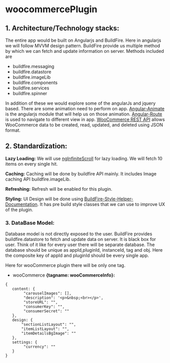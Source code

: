 # woocommercePlugin

## 1. Architecture/Technology stacks:

The entire app would be built on Angularjs and BuildFire. Here in angularjs we will follow MVVM design pattern. BuildFire provide us multiple method by which we can fetch and update information on server. Methods included are 
* buildfire.messaging
* buildfire.datastore
* buildfire.imageLib
* buildfire.components
* buildfire.services
* buildfire.spinner

In addition of these we would explore some of the angularJs and jquery based. There are some animation need to perform on app. [Angular-Animate](https://docs.angularjs.org/api/ngAnimate) is the angularjs module that will help us on those animation. [Angular-Route](https://docs.angularjs.org/api/ngRoute/service/$route) is used to navigate to different view in app. [WooCommerce REST API](http://woothemes.github.io/woocommerce-rest-api-docs) allows WooCommerce data to be created, read, updated, and deleted using JSON format.

## 2. Standardization: 

**Lazy Loading:** We will use [ngInfiniteScroll](https://github.com/sroze/ngInfiniteScroll) for lazy loading. We will fetch 10 items on every single hit. 

**Caching:** Caching will be done by buildfire API mainly. It includes Image caching API buildfire.imageLib.

**Refreshing:** Refresh will be enabled for this plugin. 

**Styling:** UI Design will be done using [BuildFire-Style-Helper-Documentation](https://github.com/BuildFire/sdk/wiki/BuildFire-Style-Helper-Documentation). It has pre build style classes that we can use to improve UX of the plugin.

### 3. DataBase Model: 
Database model is not directly exposed to the user. BuildFire provides buildfire.datastore to fetch and update data on server. It is black box for user. Think of it like for every user there will be separate database. The database should be unique as appId,pluginId, instanceId, tag and obj. Here the composite key of appId and pluginId should be every single app.

Here for wooCommerce plugin there will be only one tag.
* wooCommerce
**{tagname: wooCommerceInfo}:**

```
{
   content: {
        "carouselImages": [],
        "description": '<p>&nbsp;<br></p>',
        "storeURL": "",
        "consumerKey": "",
        "consumerSecret": ""
   },
   design: {
       "sectionListLayout": "",
       "itemListLayout": "",
       "itemDetailsBgImage": ""
   },
   settings: {
        "currency": ""
   }
}

```